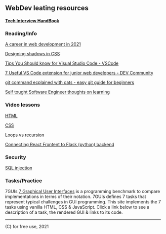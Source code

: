 ## WebDev leating resources


#### [Tech Interview HandBook](https://techinterviewhandbook.org/)

### Reading/Info


[A career in web development in 2021](https://dev.to/shahilalit/a-career-in-web-development-in-2021-lan)

[Designing shadows in CSS](https://www.joshwcomeau.com/css/designing-shadows/)

[Tips You Should know for Visual Studio Code - VSCode](https://dev.to/zahab/6-tips-and-tricks-every-developer-should-know-in-visual-studio-code-48mo)

[7 Useful VS Code extension for junior web developers - DEV Community](https://dev.to/stefirosca/7-useful-vs-code-extension-for-junior-web-developers-3pg5)

[git command ecplained with cats - easy git guide for beginners](https://girliemac.com/blog/2017/12/26/git-purr/)

[Self tought Software Engineer thoughts on learning](https://www.reddit.com/r/learnprogramming/comments/pph1a5/selftaught_student_and_im_somewhat_regretting_how/)

### Video lessons


[HTML](https://www.youtube.com/watch?v=UB1O30fR-EE)

[CSS](https://www.youtube.com/watch?v=yfoY53QXEnI)

[Loops vs recursion](https://youtu.be/HXNhEYqFo0o)

[Connecting React Frontent to Flask (python) backend](https://dev.to/dev_elie/connecting-a-react-frontend-to-a-flask-backend-h1o)


### Security


[SQL injection](https://www.youtube.com/watch?v=ciNHn38EyRc)





### Tasks/Practice


7GUIs [7 Graphical User Interfaces](https://7guis.bradwoods.io/) is a programming benchmark to compare implementations in terms of their notation. 7GUIs defines 7 tasks that represent typical challenges in GUI programming. This site implements the 7 tasks using vanilla HTML, CSS & JavaScript. Click a link below to see a description of a task, the rendered GUI & links to its code.


---

(C) for free use, 2021
